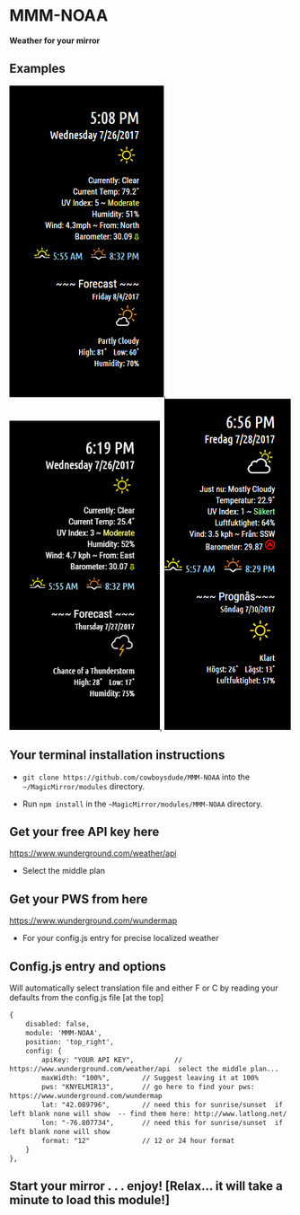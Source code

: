 # MMM-NOAA

**Weather for your mirror**

## Examples

![](fun.png), ![](c.png), ![](swedish.png)

## Your terminal installation instructions

* `git clone https://github.com/cowboysdude/MMM-NOAA` into the `~/MagicMirror/modules` directory.

* Run `npm install` in the `~MagicMirror/modules/MMM-NOAA` directory.

## Get your free API key here

https://www.wunderground.com/weather/api

* Select the middle plan

## Get your PWS from here

 https://www.wunderground.com/wundermap
 
 * For your config.js entry for precise localized weather 

## Config.js entry and options

Will automatically select translation file and either F or C by reading your defaults from the config.js file [at the top] 

    {
        disabled: false,
        module: 'MMM-NOAA',
        position: 'top_right',
        config: {
            apiKey: "YOUR API KEY",          // https://www.wunderground.com/weather/api  select the middle plan... 
			maxWidth: "100%",        // Suggest leaving it at 100%
			pws: "KNYELMIR13",       // go here to find your pws: https://www.wunderground.com/wundermap
			lat: "42.089796",        // need this for sunrise/sunset  if left blank none will show  -- find them here: http://www.latlong.net/
			lon: "-76.807734",       // need this for sunrise/sunset  if left blank none will show
			format: "12"             // 12 or 24 hour format
        }
    },
	
## Start your mirror . . . enjoy!  [Relax... it will take a minute to load this module!]
